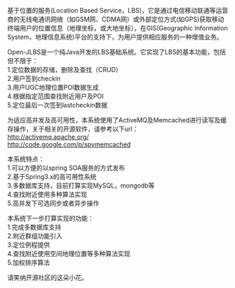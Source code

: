 基于位置的服务(Location Based Service，LBS)，它是通过电信移动联通等运营商的无线电通讯网络（如GSM网、CDMA网）或外部定位方式(如GPS)获取移动终端用户的位置信息（地理坐标，或大地坐标），在GIS(Geographic Information System，地理信息系统)平台的支持下，为用户提供相应服务的一种增值业务。

Open-JLBS是一个纯Java开发的LBS基础系统。它实现了LBS的基本功能，包括但不限于：<br />
1.定位数据的存储，删除及查找（CRUD）<br />
2.用户签到checkin<br />
3.用户UGC地理位置POI数据生成<br />
4.根据指定范围查找附近用户及POI<br />
5.定位最后一次签到lastcheckin数据<br />

为适应高并发及高可用性，本系统使用了ActiveMQ及Memcached进行读写及缓存操作，关于相关的开源软件，请参考以下url：<br />
http://activemq.apache.org/<br />
http://code.google.com/p/spymemcached

本系统特点：<br />
1.可以方便的以spring SOA服务的方式发布<br />
2.基于Spring3.x的高可用性系统<br />
3.多数据库支持，目前打算实现MySQL，mongodb等<br />
4.查找附近使用多种算法实现<br />
5.高并发下可选同步或者异步操作<br />

本系统下一步打算实现的功能：<br />
1.完成多数据库支持<br />
2.附近群组功能引入<br />
3.定位例程提供<br />
4.查找附近使用空间地理位置等多种算法实现<br />
5.加权排序算法<br />

请笑纳开源社区的这朵小花。
